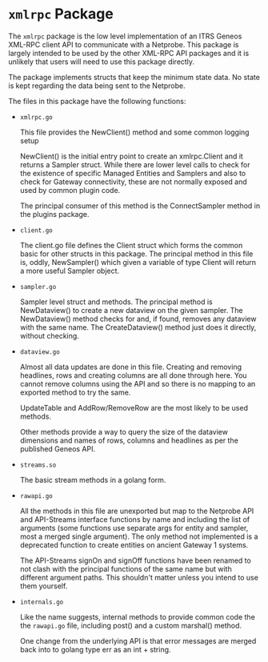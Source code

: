 # `xmlrpc` Package

The `xmlrpc` package is the low level implementation of an ITRS Geneos
XML-RPC client API to communicate with a Netprobe. This package is
largely intended to be used by the other XML-RPC API packages and it is
unlikely that users will need to use this package directly.

The package implements structs that keep the minimum state data. No
state is kept regarding the data being sent to the Netprobe.

The files in this package have the following functions:

* `xmlrpc.go`

  This file provides the NewClient() method and some common logging setup

  NewClient() is the initial entry point to create an xmlrpc.Client and
  it returns a Sampler struct. While there are lower level calls to
  check for the existence of specific Managed Entities and Samplers and
  also to check for Gateway connectivity, these are not normally exposed
  and used by common plugin code.

  The principal consumer of this method is the ConnectSampler method in
  the plugins package.

* `client.go`

  The client.go file defines the Client struct which forms the common
  basic for other structs in this package. The principal method in this
  file is, oddly, NewSampler() which given a variable of type Client
  will return a more useful Sampler object.

* `sampler.go`

  Sampler level struct and methods. The principal method is
  NewDataview() to create a new dataview on the given sampler. The
  NewDataview() method checks for and, if found, removes any dataview
  with the same name. The CreateDataview() method just does it directly,
  without checking.

* `dataview.go`

  Almost all data updates are done in this file. Creating and removing
  headlines, rows and creating columns are all done through here. You
  cannot remove columns using the API and so there is no mapping to an
  exported method to try the same.

  UpdateTable and AddRow/RemoveRow are the most likely to be used
  methods.

  Other methods provide a way to query the size of the dataview
  dimensions and names of rows, columns and headlines as per the
  published Geneos API.

* `streams.so`

  The basic stream methods in a golang form.

* `rawapi.go`

  All the methods in this file are unexported but map to the Netprobe
  API and API-Streams interface functions by name and including the list
  of arguments (some functions use separate args for entity and sampler,
  most a merged single argument). The only method not implemented is a
  deprecated function to create entities on ancient Gateway 1 systems.

  The API-Streams signOn and signOff functions have been renamed to not
  clash with the principal functions of the same name but with different
  argument paths. This shouldn't matter unless you intend to use them
  yourself.

* `internals.go`

  Like the name suggests, internal methods to provide common code the
  the `rawapi.go` file, including post() and a custom marshal() method.

  One change from the underlying API is that error messages are merged
  back into to golang type err as an int + string.
